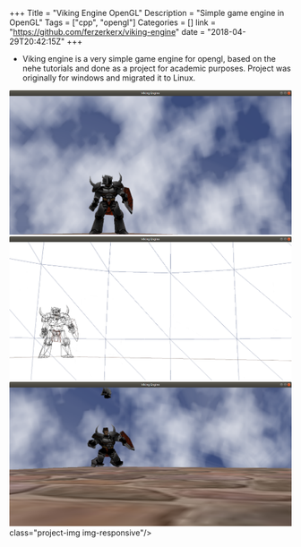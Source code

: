 +++
Title = "Viking Engine OpenGL"
Description = "Simple game engine in OpenGL"
Tags = ["cpp", "opengl"]
Categories = []
link = "https://github.com/ferzerkerx/viking-engine"
date = "2018-04-29T20:42:15Z"
+++

- Viking engine is a very simple game engine for opengl, based on the nehe tutorials and done as a project for academic purposes. Project was originally for windows and migrated it to Linux.

<img src="https://raw.githubusercontent.com/ferzerkerx/viking-engine/master/screenshots/viking1.png" class="project-img img-responsive"/>
<img src="https://raw.githubusercontent.com/ferzerkerx/viking-engine/master/screenshots/viking3.png" class="project-img img-responsive"/>
<img src="https://raw.githubusercontent.com/ferzerkerx/viking-engine/master/screenshots/viking4.png" class="project-img img-responsive"/>
class="project-img img-responsive"/>

